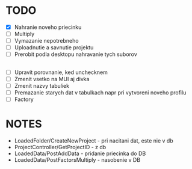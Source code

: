 
# TODO
- [x] Nahranie noveho priecinku
- [ ] Multiply
- [ ] Vymazanie nepotrebneho
- [ ] Uploadnutie a savnutie projektu
- [ ] Prerobit podla desktopu nahravanie tych suborov

## 
- [ ] Upravit porovnanie, ked unchecknem
- [ ] Zmenit vsetko na MUI aj divka
- [ ] Zmenit nazvy tabuliek
- [ ] Premazanie starych dat v tabulkach napr pri vytvoreni noveho profilu
- [ ] Factory

# NOTES

- LoadedFolder/CreateNewProject - pri nacitani dat, este nie v db
- ProjectController/GetProjectID - z db 
- LoadedData/PostAddData - pridanie priecinka do DB
- LoadedData/PostFactorsMultiply - nasobenie v DB
